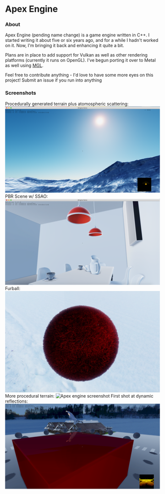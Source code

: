 # Apex Engine

### About

Apex Engine (pending name change) is a game engine written in C++. I started writing it about five or six years ago, and for a while I hadn't worked on it. Now, I'm bringing it back and enhancing it quite a bit.

Plans are in place to add support for Vulkan as well as other rendering platforms (currently it runs on OpenGL). I've begun porting it over to Metal as well using [MGL](https://github.com/justingardner/mgl).

Feel free to contribute anything - I'd love to have some more eyes on this project! Submit an issue if you run into anything

### Screenshots

Procedurally generated terrain plus atomospheric scattering:
![Apex engine screenshot](/screenshot5.png)
PBR Scene w/ SSAO:
![Apex engine screenshot](/screenshot1.png)
Furball:
![Apex engine screenshot](/screenshot6.png)
More procedural terrain:
![Apex engine screenshot](/screenshot2.png)
First shot at dynamic reflections:
![Apex engine screenshot](/screenshot4.png)
